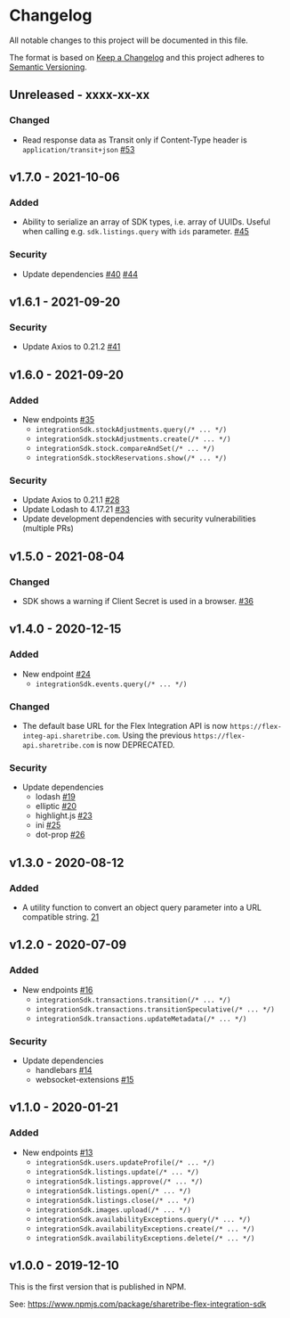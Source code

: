 # Changelog

All notable changes to this project will be documented in this file.

The format is based on [Keep a
Changelog](http://keepachangelog.com/en/1.0.0/) and this project
adheres to [Semantic Versioning](http://semver.org/spec/v2.0.0.html).

## Unreleased - xxxx-xx-xx

### Changed

- Read response data as Transit only if Content-Type header is
  `application/transit+json`
  [#53](https://github.com/sharetribe/flex-integration-sdk-js/pull/53)

## v1.7.0 - 2021-10-06

### Added

- Ability to serialize an array of SDK types, i.e. array of UUIDs. Useful when
  calling e.g. `sdk.listings.query` with `ids` parameter.
  [#45](https://github.com/sharetribe/flex-integration-sdk-js/pull/45)

### Security

- Update dependencies
  [#40](https://github.com/sharetribe/flex-integration-sdk-js/pull/40)
  [#44](https://github.com/sharetribe/flex-integration-sdk-js/pull/44)

## v1.6.1 - 2021-09-20

### Security

- Update Axios to 0.21.2 [#41](https://github.com/sharetribe/flex-integration-sdk-js/pull/41)

## v1.6.0 - 2021-09-20

### Added

- New endpoints [#35](https://github.com/sharetribe/flex-integration-sdk-js/pull/35)
  - `integrationSdk.stockAdjustments.query(/* ... */)`
  - `integrationSdk.stockAdjustments.create(/* ... */)`
  - `integrationSdk.stock.compareAndSet(/* ... */)`
  - `integrationSdk.stockReservations.show(/* ... */)`

### Security

- Update Axios to 0.21.1 [#28](https://github.com/sharetribe/flex-integration-sdk-js/pull/28)
- Update Lodash to 4.17.21 [#33](https://github.com/sharetribe/flex-integration-sdk-js/pull/33)
- Update development dependencies with security vulnerabilities (multiple PRs)

## v1.5.0 - 2021-08-04

### Changed

- SDK shows a warning if Client Secret is used in a browser.
  [#36](https://github.com/sharetribe/flex-integration-sdk-js/pull/36)

## v1.4.0 - 2020-12-15

### Added

- New endpoint [#24](https://github.com/sharetribe/flex-integration-sdk-js/pull/24)
  - `integrationSdk.events.query(/* ... */)`

### Changed

- The default base URL for the Flex Integration API is now
  `https://flex-integ-api.sharetribe.com`. Using the previous
  `https://flex-api.sharetribe.com` is now DEPRECATED.

### Security

- Update dependencies
  - lodash [#19](https://github.com/sharetribe/flex-integration-sdk-js/pull/19)
  - elliptic [#20](https://github.com/sharetribe/flex-integration-sdk-js/pull/20)
  - highlight.js [#23](https://github.com/sharetribe/flex-integration-sdk-js/pull/23)
  - ini [#25](https://github.com/sharetribe/flex-integration-sdk-js/pull/25)
  - dot-prop [#26](https://github.com/sharetribe/flex-integration-sdk-js/pull/26)

## v1.3.0 - 2020-08-12

### Added

- A utility function to convert an object query parameter into a URL compatible
  string. [21](https://github.com/sharetribe/flex-integration-sdk-js/pull/21)

## v1.2.0 - 2020-07-09

### Added

- New endpoints [#16](https://github.com/sharetribe/flex-integration-sdk-js/pull/16)
  - `integrationSdk.transactions.transition(/* ... */)`
  - `integrationSdk.transactions.transitionSpeculative(/* ... */)`
  - `integrationSdk.transactions.updateMetadata(/* ... */)`

### Security

- Update dependencies
  - handlebars [#14](https://github.com/sharetribe/flex-integration-sdk-js/pull/14)
  - websocket-extensions [#15](https://github.com/sharetribe/flex-integration-sdk-js/pull/15)

## v1.1.0 - 2020-01-21

### Added

- New endpoints [#13](https://github.com/sharetribe/flex-integration-sdk-js/pull/13)
  - `integrationSdk.users.updateProfile(/* ... */)`
  - `integrationSdk.listings.update(/* ... */)`
  - `integrationSdk.listings.approve(/* ... */)`
  - `integrationSdk.listings.open(/* ... */)`
  - `integrationSdk.listings.close(/* ... */)`
  - `integrationSdk.images.upload(/* ... */)`
  - `integrationSdk.availabilityExceptions.query(/* ... */)`
  - `integrationSdk.availabilityExceptions.create(/* ... */)`
  - `integrationSdk.availabilityExceptions.delete(/* ... */)`

## v1.0.0 - 2019-12-10

This is the first version that is published in NPM.

See: https://www.npmjs.com/package/sharetribe-flex-integration-sdk
